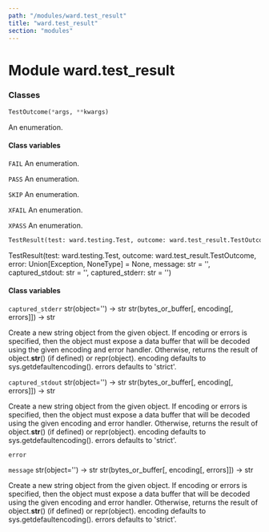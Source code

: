 ```yaml
---
path: "/modules/ward.test_result"
title: "ward.test_result"
section: "modules"
---
```


Module ward.test_result
=======================

### Classes

```python
TestOutcome(*args, **kwargs)
```
An enumeration.

#### Class variables

`FAIL` An enumeration.

`PASS` An enumeration.

`SKIP` An enumeration.

`XFAIL` An enumeration.

`XPASS` An enumeration.

```python
TestResult(test: ward.testing.Test, outcome: ward.test_result.TestOutcome, error: Union[Exception, NoneType] = None, message: str = '', captured_stdout: str = '', captured_stderr: str = '')
```
TestResult(test: ward.testing.Test, outcome: ward.test_result.TestOutcome, error: Union[Exception, NoneType] = None, message: str = '', captured_stdout: str = '', captured_stderr: str = '')

#### Class variables

`captured_stderr` str(object='') -> str
str(bytes_or_buffer[, encoding[, errors]]) -> str

Create a new string object from the given object. If encoding or
errors is specified, then the object must expose a data buffer
that will be decoded using the given encoding and error handler.
Otherwise, returns the result of object.__str__() (if defined)
or repr(object).
encoding defaults to sys.getdefaultencoding().
errors defaults to 'strict'.

`captured_stdout` str(object='') -> str
str(bytes_or_buffer[, encoding[, errors]]) -> str

Create a new string object from the given object. If encoding or
errors is specified, then the object must expose a data buffer
that will be decoded using the given encoding and error handler.
Otherwise, returns the result of object.__str__() (if defined)
or repr(object).
encoding defaults to sys.getdefaultencoding().
errors defaults to 'strict'.

`error` 

`message` str(object='') -> str
str(bytes_or_buffer[, encoding[, errors]]) -> str

Create a new string object from the given object. If encoding or
errors is specified, then the object must expose a data buffer
that will be decoded using the given encoding and error handler.
Otherwise, returns the result of object.__str__() (if defined)
or repr(object).
encoding defaults to sys.getdefaultencoding().
errors defaults to 'strict'.